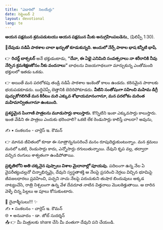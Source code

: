 ```yaml
---
title: "ఎడారిలో  సెలయేర్లు"
date: సెప్టెంబర్ 2
layout: devotional
lang: te
---
```


**ఆయన పక్షమున శ్రమపడుటయు ఆయన పక్షమున మీకు అనుగ్రహింపబడెను**_
(ఫిలిప్పీ 1:30).

**📖దేవుడు నడిపే పాఠశాల చాలా ఖర్చుతో కూడుకున్నది. అందులో నేర్పే పాఠాల భాష కన్నీటి భాషే.**

👉 **రిచర్డ్ బాక్సటర్** అనే భక్తుడంటాడు, **“దేవా, ఈ ఏభై ఎనిమిది సంవత్సరాలు నా శరీరానికి నీవు నేర్పిన క్రమశిక్షణకోసం నీకు వందనాలు”** బాధలను విజయగాథలుగా మార్చుకున్న ఎంతోమంది భక్తులలో ఇతడు ఒకడు.

👉 అయితే మన పరలోకపు తండ్రి నడిపే పాఠశాల ఇంకెంతో కాలం ఉండదు. కఠినమైన పాఠాలకు భయపడకూడదు. బుద్ధిచెప్పే బెత్తానికి బెదిరిపోకూడదు. **వీటిని సంతోషంగా సహించి మహిమ డిగ్రీ పుచ్చుకోగలిగితే మన కిరీటం మరి ఎక్కువ శోభాయమానంగానూ, మన పరలోకం మరింత మహిమాన్వితంగానూ ఉంటుంది.**

**ప్రశస్థమైన పింగాణి పాత్రలను మూడుసార్లు కాలుస్తారు.** కొన్నిటిని ఇంకా ఎక్కువసార్లు కాలుస్తారు. ఇంత వేడిని ఈ పాత్రలు ఎందుకు భరించాలి? ఒకటి లేక రెండుసార్లు కాలిస్తే చాలదా? అవును, 
<div class="credit">✍️ <span class="credit-text">▪ సంకలనం - చార్లెస్ ఇ. కౌమన్</span></div>

👉 మానవ జీవితంలో కూడా ఈ సూత్రాన్ననుసరించే మనం రూపుదిద్దుకుంటున్నాం. మన శ్రమలు మనలో ఒకటి, రెండుసార్లు కాదు, ఎన్నోసార్లు రగులుతున్నాయి. దేవుని కృప వల్ల, తద్వారా వచ్చిన రంగులు శాశ్వతంగా ఉండిపోతాయి.

**ప్రకృతిలోని అతి చక్కనైన పుష్పాలు విశాల మైదానాల్లో పూయవు.** పదిలంగా ఉన్న నేల ఏ వైపరీత్యంవల్లనో చిన్నాభిన్నమై, దేవుని స్వస్థతాశక్తి ఆ నేలపై ప్రసరించి నెర్రలు విచ్చిన భూమిపై జీవజలధారలు ప్రవహించి, పచ్చని నాచు నేలపై పరుచుకుని తుషార బిందువులు అక్కడ నాట్యంచేసి, రాత్రి నిశ్చలంగా ఉన్న వేళ దేవదూత నాటిన విత్తనాలు మొలకెత్తుతాయి. ఆ దారిన వెళ్ళే చిన్న పిల్లలు ఆ పూలు కోసుకుంటారు.

<div class="blessing">🙏 <span class="bless-text">దైవాశ్శీసులు!!!</span> ✨</div>

<div class="credit">✍️ <span class="credit-text">▪ సంకలనం - చార్లెస్ ఇ. కౌమన్</span></div>
<div class="credit">🌐 <span class="credit-text">▪ అనువాదం - డా. జోబ్ సుదర్శన్</span></div>


<div class="share">📤 👉 <span class="share-text">మీ మిత్రులకు share చేసి మీ వంతుగా దేవుని పని చేయండి.</span></div>
